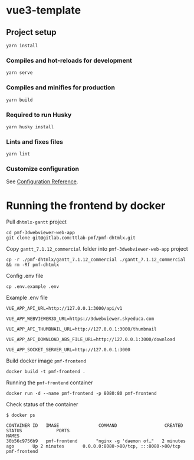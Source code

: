 # vue3-template

## Project setup
```
yarn install
```

### Compiles and hot-reloads for development
```
yarn serve
```

### Compiles and minifies for production
```
yarn build
```

### Required to run Husky
```
yarn husky install
```
### Lints and fixes files
```
yarn lint
```

### Customize configuration
See [Configuration Reference](https://cli.vuejs.org/config/).

# Running the frontend by docker

Pull `dhtmlx-gantt` project
```
cd pmf-3dwebviewer-web-app
git clone git@gitlab.com:ttlab-pmf/pmf-dhtmlx.git
```

Copy `gantt_7.1.12_commercial` folder into `pmf-3dwebviewer-web-app` project
```
cp -r ./pmf-dhtmlx/gantt_7.1.12_commercial ./gantt_7.1.12_commercial && rm -Rf pmf-dhtmlx
```

Config .env file
```
cp .env.example .env
```

Example .env file
```
VUE_APP_API_URL=http://127.0.0.1:3000/api/v1

VUE_APP_WEBVIEWER3D_URL=https://3dwebviewer.skyeduca.com

VUE_APP_API_THUMBNAIL_URL=http://127.0.0.1:3000/thumbnail

VUE_APP_API_DOWNLOAD_ABS_FILE_URL=http://127.0.0.1:3000/download

VUE_APP_SOCKET_SERVER_URL=http://127.0.0.1:3000
```

Build docker image `pmf-frontend`
```
docker build -t pmf-frontend .
```

Running the `pmf-frontend` container
```
docker run -d --name pmf-frontend -p 8080:80 pmf-frontend
```

Check status of the container
```
$ docker ps

CONTAINER ID   IMAGE               COMMAND                  CREATED             STATUS             PORTS                                           NAMES
30b56c9756b9   pmf-frontend       "nginx -g 'daemon of…"   2 minutes ago       Up 2 minutes       0.0.0.0:8080->80/tcp, :::8080->80/tcp           pmf-frontend
```
